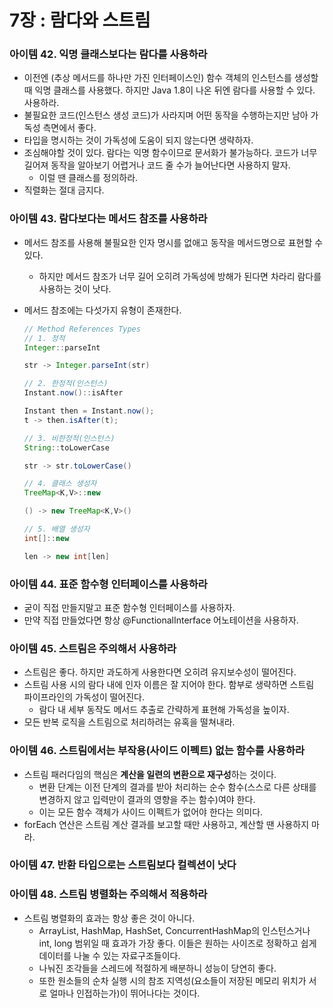 # 7장 : 람다와 스트림

### 아이템 42. 익명 클래스보다는 람다를 사용하라

- 이전엔 (추상 메서드를 하나만 가진 인터페이스인) 함수 객체의 인스턴스를 생성할 때 익명 클래스를 사용했다. 하지만 Java 1.8이 나온 뒤엔 람다를 사용할 수 있다. 사용하라.
- 불필요한 코드(인스턴스 생성 코드)가 사라지며 어떤 동작을 수행하는지만 남아 가독성 측면에서 좋다.
- 타입을 명시하는 것이 가독성에 도움이 되지 않는다면 생략하자.
- 조심해야할 것이 있다. 람다는 익명 함수이므로 문서화가 불가능하다. 코드가 너무 길어져 동작을 알아보기 어렵거나 코드 줄 수가 늘어난다면 사용하지 말자.
    - 이럴 땐 클래스를 정의하라.
- 직렬화는 절대 금지다.

### 아이템 43. 람다보다는 메서드 참조를 사용하라

- 메서드 참조를 사용해 불필요한 인자 명시를 없애고 동작을 메서드명으로 표현할 수 있다.
    - 하지만 메서드 참조가 너무 길어 오히려 가독성에 방해가 된다면 차라리 람다를 사용하는 것이 낫다.
- 메서드 참조에는 다섯가지 유형이 존재한다.
    
    ```java
    // Method References Types
    // 1. 정적
    Integer::parseInt
    
    str -> Integer.parseInt(str)
    
    // 2. 한정적(인스턴스)
    Instant.now()::isAfter
    
    Instant then = Instant.now();
    t -> then.isAfter(t);
    
    // 3. 비한정적(인스턴스)
    String::toLowerCase
    
    str -> str.toLowerCase()
    
    // 4. 클래스 생성자
    TreeMap<K,V>::new
    
    () -> new TreeMap<K,V>()
    
    // 5. 배열 생성자
    int[]::new
    
    len -> new int[len]
    ```

### 아이템 44. 표준 함수형 인터페이스를 사용하라

- 굳이 직접 만들지말고 표준 함수형 인터페이스를 사용하자.
- 만약 직접 만들었다면 항상 @FunctionalInterface 어노테이션을 사용하자.

### 아이템 45. 스트림은 주의해서 사용하라

- 스트림은 좋다. 하지만 과도하게 사용한다면 오히려 유지보수성이 떨어진다.
- 스트림 사용 시의 람다 내에 인자 이름은 잘 지어야 한다. 함부로 생략하면 스트림 파이프라인의 가독성이 떨어진다.
    - 람다 내 세부 동작도 메서드 추출로 간략하게 표현해 가독성을 높이자.
- 모든 반복 로직을 스트림으로 처리하려는 유혹을 떨쳐내라.

### 아이템 46. 스트림에서는 부작용(사이드 이펙트) 없는 함수를 사용하라

- 스트림 패러다임의 핵심은 **계산을 일련의 변환으로 재구성**하는 것이다.
    - 변환 단계는 이전 단계의 결과를 받아 처리하는 순수 함수(스스로 다른 상태를 변경하지 않고 입력만이 결과의 영향을 주는 함수)여야 한다.
    - 이는 모든 함수 객체가 사이드 이펙트가 없어야 한다는 의미다.
- forEach 연산은 스트림 계산 결과를 보고할 때만 사용하고, 계산할 땐 사용하지 마라.

### 아이템 47. 반환 타입으로는 스트림보다 컬렉션이 낫다

### 아이템 48. 스트림 병렬화는 주의해서 적용하라
- 스트림 병렬화의 효과는 항상 좋은 것이 아니다.
    - ArrayList, HashMap, HashSet, ConcurrentHashMap의 인스턴스거나 int, long 범위일 때 효과가 가장 좋다. 이들은 원하는 사이즈로 정확하고 쉽게 데이터를 나눌 수 있는 자료구조들이다.
    - 나눠진 조각들을 스레드에 적절하게 배분하니 성능이 당연히 좋다.
    - 또한 원소들의 순차 실행 시의 참조 지역성(요소들이 저장된 메모리 위치가 서로 얼마나 인접하는가)이 뛰어나다는 것이다.